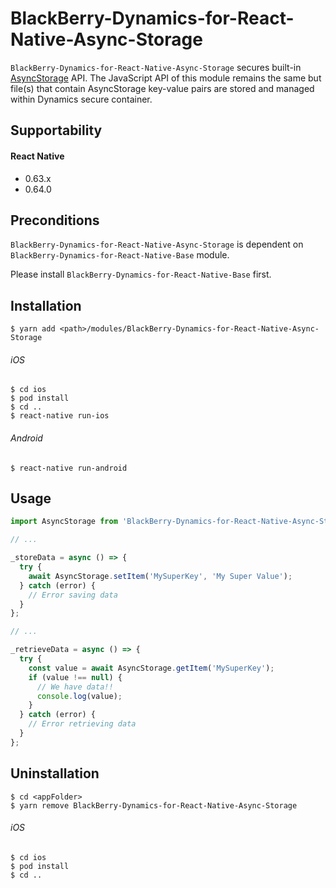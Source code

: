# BlackBerry-Dynamics-for-React-Native-Async-Storage

`BlackBerry-Dynamics-for-React-Native-Async-Storage` secures built-in [AsyncStorage](https://facebook.github.io/react-native/docs/asyncstorage#docsNav) API.
The JavaScript API of this module remains the same but file(s) that contain AsyncStorage key-value pairs are stored and managed within Dynamics secure container.

## Supportability
#### React Native
 - 0.63.x
 - 0.64.0

## Preconditions
`BlackBerry-Dynamics-for-React-Native-Async-Storage` is dependent on `BlackBerry-Dynamics-for-React-Native-Base` module.

Please install `BlackBerry-Dynamics-for-React-Native-Base` first.

## Installation

    $ yarn add <path>/modules/BlackBerry-Dynamics-for-React-Native-Async-Storage

###### iOS
    $ cd ios
    $ pod install
    $ cd ..
    $ react-native run-ios
###### Android
    $ react-native run-android


## Usage
```javascript
import AsyncStorage from 'BlackBerry-Dynamics-for-React-Native-Async-Storage';

// ...

_storeData = async () => {
  try {
    await AsyncStorage.setItem('MySuperKey', 'My Super Value');
  } catch (error) {
    // Error saving data
  }
};

// ... 

_retrieveData = async () => {
  try {
    const value = await AsyncStorage.getItem('MySuperKey');
    if (value !== null) {
      // We have data!!
      console.log(value);
    }
  } catch (error) {
    // Error retrieving data
  }
};
```
## Uninstallation

    $ cd <appFolder>
    $ yarn remove BlackBerry-Dynamics-for-React-Native-Async-Storage

###### iOS
    $ cd ios
    $ pod install
    $ cd ..
